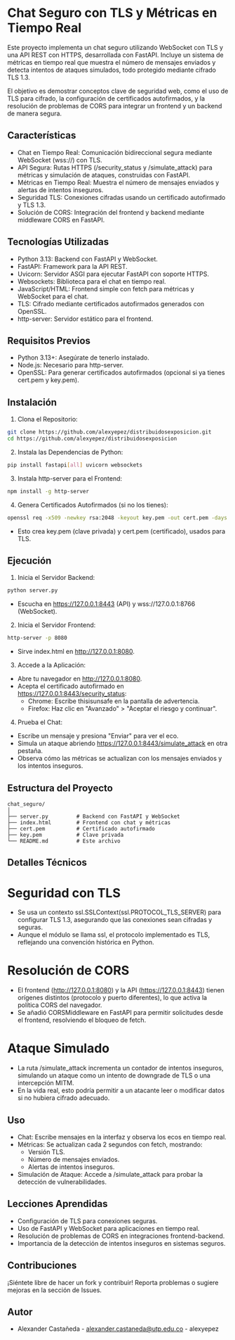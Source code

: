 # Chat Seguro con TLS y Métricas en Tiempo Real
Este proyecto implementa un chat seguro utilizando WebSocket con TLS y una API REST con HTTPS, desarrollada con FastAPI. Incluye un sistema de métricas en tiempo real que muestra el número de mensajes enviados y detecta intentos de ataques simulados, todo protegido mediante cifrado TLS 1.3.

El objetivo es demostrar conceptos clave de seguridad web, como el uso de TLS para cifrado, la configuración de certificados autofirmados, y la resolución de problemas de CORS para integrar un frontend y un backend de manera segura.

## Características
- Chat en Tiempo Real: Comunicación bidireccional segura mediante WebSocket (wss://) con TLS.
- API Segura: Rutas HTTPS (/security_status y /simulate_attack) para métricas y simulación de ataques, construidas con FastAPI.
- Métricas en Tiempo Real: Muestra el número de mensajes enviados y alertas de intentos inseguros.
- Seguridad TLS: Conexiones cifradas usando un certificado autofirmado y TLS 1.3.
- Solución de CORS: Integración del frontend y backend mediante middleware CORS en FastAPI.

## Tecnologías Utilizadas
- Python 3.13: Backend con FastAPI y WebSocket.
- FastAPI: Framework para la API REST.
- Uvicorn: Servidor ASGI para ejecutar FastAPI con soporte HTTPS.
- Websockets: Biblioteca para el chat en tiempo real.
- JavaScript/HTML: Frontend simple con fetch para métricas y WebSocket para el chat.
- TLS: Cifrado mediante certificados autofirmados generados con OpenSSL.
- http-server: Servidor estático para el frontend.

## Requisitos Previos
- Python 3.13+: Asegúrate de tenerlo instalado.
- Node.js: Necesario para http-server.
- OpenSSL: Para generar certificados autofirmados (opcional si ya tienes cert.pem y key.pem).

## Instalación
1. Clona el Repositorio:
```bash
git clone https://github.com/alexyepez/distribuidosexposicion.git
cd https://github.com/alexyepez/distribuidosexposicion
```

2. Instala las Dependencias de Python:
```bash
pip install fastapi[all] uvicorn websockets
```

3. Instala http-server para el Frontend:
```bash
npm install -g http-server
```

4. Genera Certificados Autofirmados (si no los tienes):
```bash
openssl req -x509 -newkey rsa:2048 -keyout key.pem -out cert.pem -days 365 -nodes
```
- Esto crea key.pem (clave privada) y cert.pem (certificado), usados para TLS.

## Ejecución
1. Inicia el Servidor Backend:
```bash
python server.py
```
- Escucha en https://127.0.0.1:8443 (API) y wss://127.0.0.1:8766 (WebSocket).

2. Inicia el Servidor Frontend:
```bash
http-server -p 8080
```
- Sirve index.html en http://127.0.0.1:8080.

3. Accede a la Aplicación:
- Abre tu navegador en http://127.0.0.1:8080.
- Acepta el certificado autofirmado en https://127.0.0.1:8443/security_status:
    - Chrome: Escribe thisisunsafe en la pantalla de advertencia.
    - Firefox: Haz clic en "Avanzado" > "Aceptar el riesgo y continuar".

4. Prueba el Chat:
- Escribe un mensaje y presiona "Enviar" para ver el eco.
- Simula un ataque abriendo https://127.0.0.1:8443/simulate_attack en otra pestaña.
- Observa cómo las métricas se actualizan con los mensajes enviados y los intentos inseguros.

 ## Estructura del Proyecto
```
chat_seguro/
│
├── server.py         # Backend con FastAPI y WebSocket
├── index.html        # Frontend con chat y métricas
├── cert.pem          # Certificado autofirmado
├── key.pem           # Clave privada
└── README.md         # Este archivo
```

## Detalles Técnicos
# Seguridad con TLS
- Se usa un contexto ssl.SSLContext(ssl.PROTOCOL_TLS_SERVER) para configurar TLS 1.3, asegurando que las conexiones sean cifradas y seguras.
- Aunque el módulo se llama ssl, el protocolo implementado es TLS, reflejando una convención histórica en Python.

# Resolución de CORS
- El frontend (http://127.0.0.1:8080) y la API (https://127.0.0.1:8443) tienen orígenes distintos (protocolo y puerto diferentes), lo que activa la política CORS del navegador.
- Se añadió CORSMiddleware en FastAPI para permitir solicitudes desde el frontend, resolviendo el bloqueo de fetch.

# Ataque Simulado
- La ruta /simulate_attack incrementa un contador de intentos inseguros, simulando un ataque como un intento de downgrade de TLS o una intercepción MITM.
- En la vida real, esto podría permitir a un atacante leer o modificar datos si no hubiera cifrado adecuado.

## Uso
- Chat: Escribe mensajes en la interfaz y observa los ecos en tiempo real.
- Métricas: Se actualizan cada 2 segundos con fetch, mostrando:
    - Versión TLS.
    - Número de mensajes enviados.
    - Alertas de intentos inseguros.
- Simulación de Ataque: Accede a /simulate_attack para probar la detección de vulnerabilidades.

## Lecciones Aprendidas
- Configuración de TLS para conexiones seguras.
- Uso de FastAPI y WebSocket para aplicaciones en tiempo real.
- Resolución de problemas de CORS en integraciones frontend-backend.
- Importancia de la detección de intentos inseguros en sistemas seguros.

## Contribuciones
¡Siéntete libre de hacer un fork y contribuir! Reporta problemas o sugiere mejoras en la sección de Issues.

## Autor
- Alexander Castañeda - alexander.castaneda@utp.edu.co - alexyepez